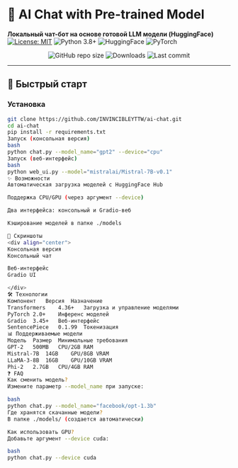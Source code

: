 # 🤖 AI Chat with Pre-trained Model

**Локальный чат-бот на основе готовой LLM модели (HuggingFace)**  
[![License: MIT](https://img.shields.io/badge/License-MIT-blue.svg)](LICENSE)
![Python 3.8+](https://img.shields.io/badge/Python-3.8+-3776AB?logo=python)
![HuggingFace](https://img.shields.io/badge/HuggingFace-Transformers-yellow?logo=huggingface)
![PyTorch](https://img.shields.io/badge/PyTorch-%23EE4C2C.svg?logo=pytorch)

<div align="center">
  
![GitHub repo size](https://img.shields.io/github/repo-size/INVINCIBLEYTTW/ai-chat)
![Downloads](https://img.shields.io/github/downloads/INVINCIBLEYTTW/ai-chat/total?color=blue)
![Last commit](https://img.shields.io/github/last-commit/INVINCIBLEYTTW/ai-chat?color=green)

</div>

---

## 🚀 Быстрый старт

### Установка
```bash
git clone https://github.com/INVINCIBLEYTTW/ai-chat.git
cd ai-chat
pip install -r requirements.txt
Запуск (консольная версия)
bash
python chat.py --model_name="gpt2" --device="cpu"
Запуск (веб-интерфейс)
bash
python web_ui.py --model="mistralai/Mistral-7B-v0.1"
✨ Возможности
Автоматическая загрузка моделей с HuggingFace Hub

Поддержка CPU/GPU (через аргумент --device)

Два интерфейса: консольный и Gradio-веб

Кэширование моделей в папке ./models

📸 Скриншоты
<div align="center">
Консольная версия
Консольный чат

Веб-интерфейс
Gradio UI

</div>
🛠 Технологии
Компонент	Версия	Назначение
Transformers	4.36+	Загрузка и управление моделями
PyTorch	2.0+	Инференс моделей
Gradio	3.45+	Веб-интерфейс
SentencePiece	0.1.99	Токенизация
📊 Поддерживаемые модели
Модель	Размер	Минимальные требования
GPT-2	500MB	CPU/2GB RAM
Mistral-7B	14GB	GPU/8GB VRAM
LLaMA-3-8B	16GB	GPU/10GB VRAM
Phi-2	2.7GB	CPU/4GB RAM
❓ FAQ
Как сменить модель?
Измените параметр --model_name при запуске:

bash
python chat.py --model_name="facebook/opt-1.3b"
Где хранятся скачанные модели?
В папке ./models/ (создается автоматически)

Как использовать GPU?
Добавьте аргумент --device cuda:

bash
python chat.py --device cuda

